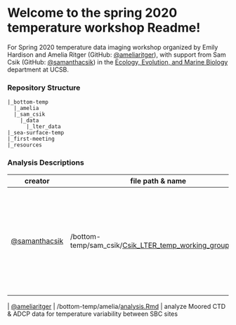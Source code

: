 # Welcome to the spring 2020 temperature workshop Readme!

For Spring 2020 temperature data imaging workshop organized by Emily Hardison and Amelia Ritger (GitHub: [@ameliaritger](https://github.com/ameliaritger)), with support from Sam Csik (GitHub: [@samanthacsik](https://github.com/samanthacsik)) in the [Ecology, Evolution, and Marine Biology](https://www.eemb.ucsb.edu/) department at UCSB. 

### Repository Structure

```
|_bottom-temp
  |_amelia
  |_sam_csik
    |_data
      |_lter_data
|_sea-surface-temp
|_first-meeting
|_resources
```

### Analysis Descriptions

creator | file path & name | description 
---|-------|-----------
[@samanthacsik](https://github.com/samanthacsik) | /bottom-temp/sam_csik/[Csik_LTER_temp_working_group.Rmd](https://github.com/ameliaritger/temperature-workshop/blob/master/bottom-temp/sam_csik/Csik_LTER_temp_working_group.Rmd) | import & wrangle Moored CTD & ADCP data; create density ridge plots of bottom temps from various LTER sites
|
[@ameliaritger](https://github.com/ameliaritger) | /bottom-temp/amelia/[analysis.Rmd](https://github.com/ameliaritger/temperature-workshop/blob/master/bottom-temp/amelia/analysis.Rmd) | analyze Moored CTD & ADCP data for temperature variability between SBC sites

